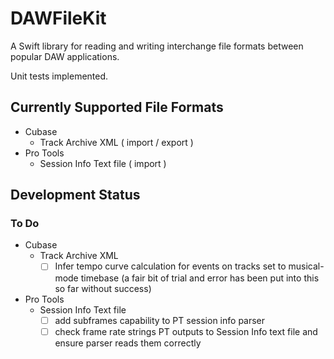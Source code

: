 # DAWFileKit

A Swift library for reading and writing interchange file formats between popular DAW applications.

Unit tests implemented.

## Currently Supported File Formats

- Cubase
  - Track Archive XML ( import / export )
- Pro Tools
  - Session Info Text file ( import )

## Development Status

### To Do

- Cubase
  - Track Archive XML
    - [ ] Infer tempo curve calculation for events on tracks set to musical-mode timebase (a fair bit of trial and error has been put into this so far without success)
- Pro Tools
  - Session Info Text file
    - [ ] add subframes capability to PT session info parser
    - [ ] check frame rate strings PT outputs to Session Info text file and ensure parser reads them correctly
